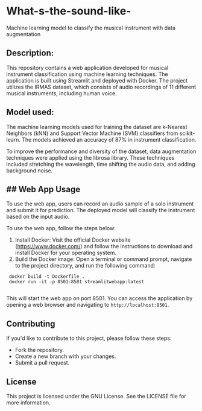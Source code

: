# What-s-the-sound-like-
Machine learning model to classify the musical instrument with data augmentation

## Description:
This repository contains a web application developed for musical instrument classification using machine learning techniques. The application is built using Streamlit and deployed with Docker. The project utilizes the IRMAS dataset, which consists of audio recordings of 11 different musical instruments, including human voice.
## Model used:
The machine learning models used for training the dataset are k-Nearest Neighbors (kNN) and Support Vector Machine (SVM) classifiers from scikit-learn. The models achieved an accuracy of 87% in instrument classification.

To improve the performance and diversity of the dataset, data augmentation techniques were applied using the librosa library. These techniques included stretching the wavelength, time shifting the audio data, and adding background noise.

## ## Web App Usage
To use the web app, users can record an audio sample of a solo instrument and submit it for prediction. The deployed model will classify the instrument based on the input audio.

To use the web app, follow the steps below:
1. Install Docker: Visit the official Docker website (https://www.docker.com/) and follow the instructions to download and install Docker for your operating system.
2. Build the Docker image: Open a terminal or command prompt, navigate to the project directory, and run the following command:
 ```  
  docker build -t Dockerfile .
  docker run -it -p 8501:8501 streamlitwebapp:latest
  
```
This will start the web app on port 8501. You can access the application by opening a web browser and navigating to `http://localhost:8501`.

## Contributing

If you'd like to contribute to this project, please follow these steps:
- Fork the repository.
- Create a new branch with your changes.
- Submit a pull request.

## License

This project is licensed under the GNU License. See the LICENSE file for more information.
